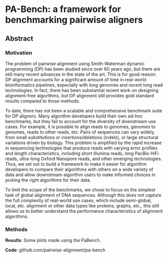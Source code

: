 # PA-Bench: a framework for benchmarking pairwise aligners

## Abstract

### Motivation
The problem of pairwise alignment using Smith-Waterman dynamic programming (DP) has been studied since over 60 years ago,
but there are still many recent advances in the state of the art.
This is for good reason: DP alignment accounts for a significant amount of time in real-world bioinformatics pipelines,
especially with long genomes and recent long read technologies.
In fact, there has been substantial recent work on designing alignment-free algorithms, but DP alignment still provides
gold standard results compared to those methods.

To date, there has not been a scalable and comprehensive benchmark suite for DP aligners.
Many algorithm developers build their own ad-hoc benchmarks, but they fail to account for the diversity of downstream use cases.
For example, it is possible to align reads to genomes, genomes to genomes, reads to other reads, etc.
Pairs of sequences can vary widely, from small substitutions or insertions/deletions (indels), or large structural variations
driven by biology.
This problem is amplified by the rapid increase in sequencing technologies that produce reads with varying error
profiles and length characteristics, including short Illumina reads, long PacBio HiFi reads, ultra-long Oxford Nanopore reads,
and other emerging technologies.
Thus, we set out to build a framework to make it easier for algorithm developers to compare their algorithms with others on a
wide variety of data and allow downstream algorithm users to make informed choices in picking the right algorithms for their
data.

To limit the scope of the benchmarks, we chose to focus on the simplest task of global alignment of DNA sequences.
Although this does not capture the full complexity of real-world use cases, which include semi-global, local, etc. alignment
or other data types like proteins, graphs, etc., this still allows us to better understand the performance characteristics of alignment
algorithms.

### Methods

**Results**: Some plots made using the PaBench.

**Code**: github.com/pairwise-alignment/pa-bench
